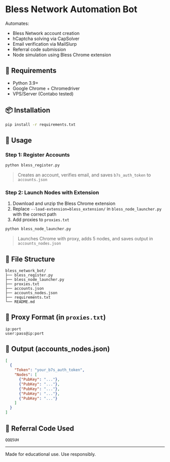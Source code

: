 # Bless Network Automation Bot

Automates:

* Bless Network account creation
* hCaptcha solving via CapSolver
* Email verification via MailSlurp
* Referral code submission
* Node simulation using Bless Chrome extension

## 🔧 Requirements

* Python 3.9+
* Google Chrome + Chromedriver
* VPS/Server (Contabo tested)

## 📦 Installation

```bash
pip install -r requirements.txt
```

## 🚀 Usage

### Step 1: Register Accounts

```bash
python bless_register.py
```

> Creates an account, verifies email, and saves `b7s_auth_token` to `accounts.json`

### Step 2: Launch Nodes with Extension

1. Download and unzip the Bless Chrome extension
2. Replace `--load-extension=bless_extension/` in `bless_node_launcher.py` with the correct path
3. Add proxies to `proxies.txt`

```bash
python bless_node_launcher.py
```

> Launches Chrome with proxy, adds 5 nodes, and saves output in `accounts_nodes.json`

## 📂 File Structure

```
bless_network_bot/
├── bless_register.py
├── bless_node_launcher.py
├── proxies.txt
├── accounts.json
├── accounts_nodes.json
├── requirements.txt
└── README.md
```

## 🧩 Proxy Format (in `proxies.txt`)

```
ip:port
user:pass@ip:port
```

## 🧪 Output (accounts\_nodes.json)

```json
[
  {
    "Token": "your_b7s_auth_token",
    "Nodes": [
      {"PubKey": "..."},
      {"PubKey": "..."},
      {"PubKey": "..."},
      {"PubKey": "..."},
      {"PubKey": "..."}
    ]
  }
]
```

## 👤 Referral Code Used

```
QQQ5UH
```

---

Made for educational use. Use responsibly.
